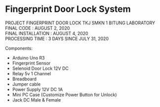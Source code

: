 # Fingerprint Door Lock System
 PROJECT FINGERPRINT DOOR LOCK TKJ SMKN 1 BITUNG LABORATORY
 <br/>FINAL CODE : AUGUST 2, 2020
 <br/>FINAL INSTALLATION : AUGUST 4, 2020
 <br/>PROCESSING TIME : 3 DAYS SINCE JULY 31, 2020
 
 Components:
 - Arduino Uno R3
 - Fingerprint Sensor
 - Selenoid Door Lock 12V DC
 - Relay 5v 1 Channel
 - Breadboard 
 - Jumper cable
 - Power Supply 12V DC 1A
 - Mini PC Case (Customize Power Button for Unlock)
 - Jack DC Male & Female
